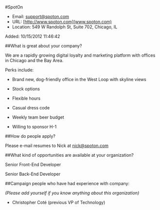 #SpotOn

* Email: [support@spoton.com](mailto:support@spoton.com)
* URL: [http://www.spoton.com](www.spoton.com)
* Location: 549 W Randolph St, Suite 702, Chicago, IL

Added: 10/15/2012 11:46:42

##What is great about your company?

We are a rapidly growing digital loyalty and marketing platform with offices in Chicago and the Bay Area.



Perks include:

- Brand new, dog-friendly office in the West Loop with skyline views

- Stock options

- Flexible hours

- Casual dress code

- Weekly team beer budget

- Willing to sponsor H-1

##How do people apply?

Please e-mail resumes to Nick at nick@spoton.com

##What kind of opportunities are available at your organization?

Senior Front-End Developer

Senior Back-End Developer

 

##Campaign people who have had experience with company:

*(Please add yourself if you know anything about this organization)*

* Christopher Coté (previous VP of Technology)


    